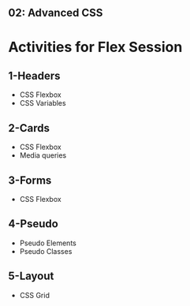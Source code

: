 ## 02: Advanced CSS
# Activities for Flex Session

## 1-Headers
* CSS Flexbox
* CSS Variables

## 2-Cards
* CSS Flexbox
* Media queries

## 3-Forms
* CSS Flexbox

## 4-Pseudo
* Pseudo Elements
* Pseudo Classes

## 5-Layout
* CSS Grid